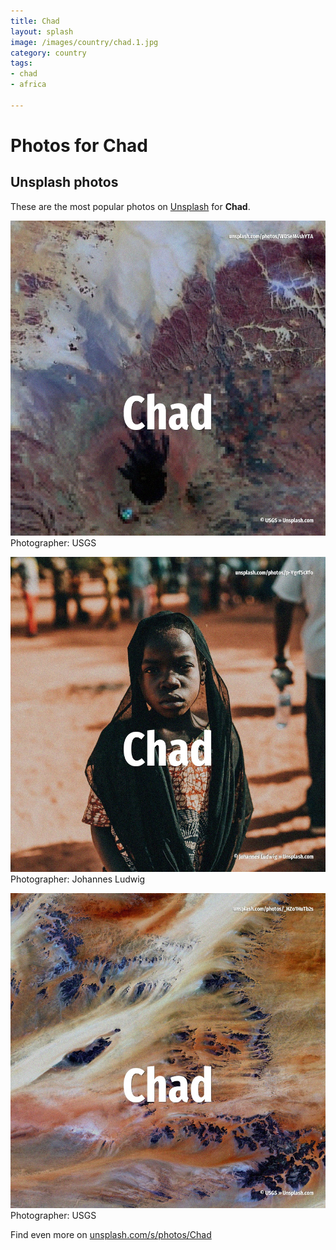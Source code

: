```yaml
---
title: Chad
layout: splash
image: /images/country/chad.1.jpg
category: country
tags:
- chad
- africa

---
```

# Photos for Chad
 
## Unsplash photos
These are the most popular photos on [Unsplash](https://unsplash.com) for **Chad**.
 
![Chad](/images/country/chad.1.jpg)
Photographer:  USGS
 
![Chad](/images/country/chad.2.jpg)
Photographer:  Johannes Ludwig
 
![Chad](/images/country/chad.3.jpg)
Photographer:  USGS
 
Find even more on [unsplash.com/s/photos/Chad](https://unsplash.com/s/photos/Chad)
 
